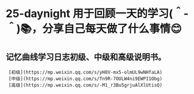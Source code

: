 # 25-daynight 用于回顾一天的学习(＾-＾)📚，分享自己每天做了什么事情😊
## 记忆曲线学习日志初级、中级和高级说明书。
     [初级](https://mp.weixin.qq.com/s/yH8V-mx5-olmUL9wNHfaLA)
     [中级](https://mp.weixin.qq.com/s/Tn9R-7OULW4ni9EWPI1Obg)
     [高级](https://mp.weixin.qq.com/s/-M1_r3Bu5grjuAlXlUtisQ)
